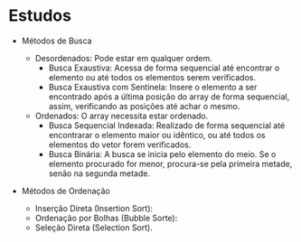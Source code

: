 # Estudos

- Métodos de Busca
  - Desordenados: Pode estar em qualquer ordem.
    - Busca Exaustiva: Acessa de forma sequencial até encontrar o elemento ou até todos os elementos serem verificados.
    - Busca Exaustiva com Sentinela: Insere o elemento a ser encontrado após a última posição do array de forma sequencial, assim, verificando as posições até achar o mesmo.
  - Ordenados: O array necessita estar ordenado.
    - Busca Sequencial Indexada: Realizado de forma sequencial até encontrarar o elemento maior ou idêntico, ou até todos os elementos do vetor forem verificados.
    - Busca Binária: A busca se inicia pelo elemento do meio. Se o elemento procurado for menor, procura-se pela primeira metade, senão na segunda metade.


- Métodos de Ordenação
  - Inserção Direta (Insertion Sort):
  - Ordenação por Bolhas (Bubble Sorte):
  - Seleção Direta (Selection Sort).
